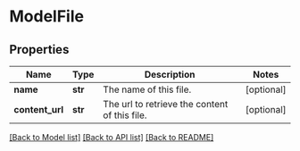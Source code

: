 # ModelFile

## Properties
Name | Type | Description | Notes
------------ | ------------- | ------------- | -------------
**name** | **str** | The name of this file. | [optional] 
**content_url** | **str** | The url to retrieve the content of this file. | [optional] 

[[Back to Model list]](../README.md#documentation-for-models) [[Back to API list]](../README.md#documentation-for-api-endpoints) [[Back to README]](../README.md)

